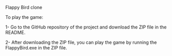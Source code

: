 Flappy Bird clone

To play the game:

1- Go to the GitHub repository of the project and download the ZIP file in the README.

2- After downloading the ZIP file, you can play the game by running the FlappyBird.exe in the ZIP file.
